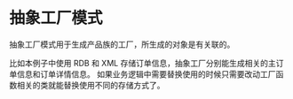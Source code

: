 # 抽象工厂模式
抽象工厂模式用于生成产品族的工厂，所生成的对象是有关联的。

比如本例子中使用 RDB 和 XML 存储订单信息，抽象工厂分别能生成相关的主订单信息和订单详情信息。 如果业务逻辑中需要替换使用的时候只需要改动工厂函数相关的类就能替换使用不同的存储方式了。